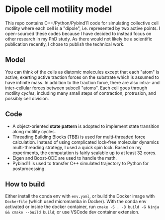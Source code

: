 # Dipole cell motility model

This repo contains C++/Python/Pybind11 code for simulating collective cell motility where each cell is a "dipole", i.e. represented by two active points. I open-sourced these codes because I have decided to instead focus on other research in my PhD study. As there would not likely be a scientific publication recently, I chose to publish the technical work.

## Model
You can think of the cells as diatomic molecules except that each "atom" is active, exerting active traction forces on the substrate which is assumed to have infinite mass. In addition to the traction force, there are also intra- and inter-cellular forces between subcell "atoms". Each cell goes through motility *cycles*, including many small steps of contraction, protrusion, and possibly cell division. 

## Code
- A object-oriented **state pattern** is adopted to implement state transition along motility cycles.
- Threading Building Blocks (TBB) is used for multi-threaded force calculation. Instead of using complicated lock-free molecular dynamics multi-threading strategy, I used a quick spin lock. Based on my experiments, the computation is fairly scalable up to at least 32 cores.
- Eigen and Boost-ODE are used to handle the math.
- Pybind11 is used to transfer C++ simulated trajectory to Python for postprocessing.

## How to build
Either install the conda env with `env.yaml`, or build the Docker image with `Dockerfile` (which used micromamba in Docker). With the conda env activated or inside the docker container, run `cmake -S . -B build -G Ninja && cmake --build build`; or use VSCode dev container extension.
